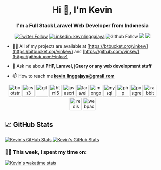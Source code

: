<h1 align="center">Hi 👋, I'm Kevin</h1>
<h3 align="center">I'm a Full Stack Laravel Web Developer from Indonesia</h3>

<p align="center">
<a href="https://twitter.com/intent/follow?screen_name=vin_kev" target="_blank"><img src="https://img.shields.io/twitter/follow/vin_kev?label=Follow" alt="Twitter Follow"></a>
<a href="https://www.linkedin.com/in/kevinlinggajaya/" target="_blank"><img src="https://img.shields.io/badge/-kevinlinggajaya-blue?style=flat-square&logo=Linkedin&logoColor=white&link=https://www.linkedin.com/in/kevinlinggajaya/" alt="Linkedin: kevinlinggajaya"></a>
<img src="https://img.shields.io/github/followers/vinkev?label=Follow&style=social" alt="Github Follow">
<a href="https://kevin.my.id" target="_blank"><img src="https://img.shields.io/badge/Website-46a2f1.svg?&style=flat-square&logo=Google-Chrome&logoColor=white&link=https://kevin.my.id/"></a>
<img src="https://visitor-badge.glitch.me/badge?page_id=vinkev.vinkev">
</p>    

- 👨‍💻 All of my projects are available at [https://bitbucket.org/vinkev/](https://bitbucket.org/vinkev/) and [https://github.com/vinkev/](https://github.com/vinkev)

- 💬 Ask me about **PHP, Laravel, jQuery or any web development stuff**

- 📫 How to reach me **kevin.linggajaya@gmail.com**

<p align="center"><img src="https://devicons.github.io/devicon/devicon.git/icons/bootstrap/bootstrap-plain.svg" alt="bootstrap" width="40" height="40"/> <img src="https://devicons.github.io/devicon/devicon.git/icons/css3/css3-original-wordmark.svg" alt="css3" width="40" height="40"/> <img src="https://www.vectorlogo.zone/logos/git-scm/git-scm-icon.svg" alt="git" width="40" height="40"/> <img src="https://devicons.github.io/devicon/devicon.git/icons/html5/html5-original-wordmark.svg" alt="html5" width="40" height="40"/> <img src="https://devicons.github.io/devicon/devicon.git/icons/javascript/javascript-original.svg" alt="javascript" width="40" height="40"/> <img src="https://devicons.github.io/devicon/devicon.git/icons/laravel/laravel-plain-wordmark.svg" alt="laravel" width="40" height="40"/> <img src="https://devicons.github.io/devicon/devicon.git/icons/mongodb/mongodb-original-wordmark.svg" alt="mongodb" width="40" height="40"/> <img src="https://devicons.github.io/devicon/devicon.git/icons/mysql/mysql-original-wordmark.svg" alt="mysql" width="40" height="40"/> <img src="https://devicons.github.io/devicon/devicon.git/icons/php/php-original.svg" alt="php" width="40" height="40"/> <img src="https://devicons.github.io/devicon/devicon.git/icons/postgresql/postgresql-original-wordmark.svg" alt="postgresql" width="40" height="40"/> <img src="https://www.vectorlogo.zone/logos/rabbitmq/rabbitmq-icon.svg" alt="rabbitMQ" width="40" height="40"/> <img src="https://devicons.github.io/devicon/devicon.git/icons/redis/redis-original-wordmark.svg" alt="redis" width="40" height="40"/> <img src="https://devicons.github.io/devicon/devicon.git/icons/webpack/webpack-original.svg" alt="webpack" width="40" height="40"/></p>

## &#x1f4c8; GitHub Stats

<a href="https://github.com/vinkev/vinkev">
  <img align="center" src="https://github-readme-stats.vercel.app/api/top-langs/?username=vinkev&hide=css,apacheconf&title_color=6aa6f8&text_color=8a919a&icon_color=6aa6f8&bg_color=0e1116" alt="Kevin's GitHub Stats" />
</a>

<a href="https://github.com/Zhenye-Na/Zhenye-Na">
  <img align="center" src="https://github-readme-stats.vercel.app/api?username=vinkev&show_icons=true&line_height=27&count_private=true&title_color=6aa6f8&text_color=8a919a&icon_color=6aa6f8&bg_color=0e1116" alt="Kevin's GitHub Stats" />
</a>

### 🧑‍💻  This week, I spent my time on:

[![Kevin's wakatime stats](https://github-readme-stats.vercel.app/api/wakatime?username=vinkev&line_height=27&title_color=6aa6f8&text_color=8a919a&icon_color=6aa6f8&bg_color=0e1116)](https://github.com/anuraghazra/github-readme-stats)
